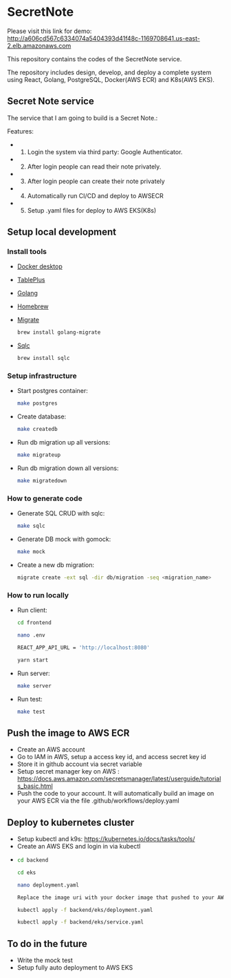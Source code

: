 # SecretNote

Please visit this link for demo: http://a606cd567c6334074a5404393d41f48c-1169708641.us-east-2.elb.amazonaws.com

This repository contains the codes of the SecretNote service.

The repository includes design, develop, and deploy a complete system using React, Golang, PostgreSQL, Docker(AWS ECR) and K8s(AWS EKS).


## Secret Note service

The service that I am going to build is a Secret Note.:

Features:
- 1. Login the system via third party: Google Authenticator.
- 2. After login people can read their note privately.
- 3. After login people can create their note privately
- 4. Automatically run CI/CD and deploy to AWSECR
- 5. Setup .yaml files for deploy to AWS EKS(K8s)
## Setup local development

### Install tools

- [Docker desktop](https://www.docker.com/products/docker-desktop)
- [TablePlus](https://tableplus.com/)
- [Golang](https://golang.org/)
- [Homebrew](https://brew.sh/)
- [Migrate](https://github.com/golang-migrate/migrate/tree/master/cmd/migrate)

    ```bash
    brew install golang-migrate
    ```

- [Sqlc](https://github.com/kyleconroy/sqlc#installation)

    ```bash
    brew install sqlc
    ```

### Setup infrastructure

- Start postgres container:

    ```bash
    make postgres
    ```

- Create database:

    ```bash
    make createdb
    ```

- Run db migration up all versions:

    ```bash
    make migrateup
    ```

- Run db migration down all versions:

    ```bash
    make migratedown
    ```


### How to generate code

- Generate SQL CRUD with sqlc:

    ```bash
    make sqlc
    ```

- Generate DB mock with gomock:

    ```bash
    make mock
    ```

- Create a new db migration:

    ```bash
    migrate create -ext sql -dir db/migration -seq <migration_name>
    ```

### How to run locally

- Run client:

    ```bash
    cd frontend
    ```
    ```bash
    nano .env
    ```
    ```bash
    REACT_APP_API_URL = 'http://localhost:8080'
    ```
    ```bash
    yarn start
    ```
- Run server:

    ```bash
    make server
    ```

- Run test:

    ```bash
    make test
    ```

## Push the image to AWS ECR

- Create an AWS account
- Go to IAM in AWS, setup a access key id, and access secret key id
- Store it in github account via secret variable
- Setup secret manager key on AWS : https://docs.aws.amazon.com/secretsmanager/latest/userguide/tutorials_basic.html
- Push the code to your account. It will automatically build an image on your AWS ECR via the file .github/workflows/deploy.yaml

## Deploy to kubernetes cluster

- Setup kubectl and k9s: https://kubernetes.io/docs/tasks/tools/
- Create an AWS EKS and login in via kubectl
- 
    ```bash
    cd backend
    ```
    ```bash
    cd eks
    ```
    ```bash
    nano deployment.yaml
    ```
    ```bash
    Replace the image uri with your docker image that pushed to your AWS ECR before
    ```
    ```bash
    kubectl apply -f backend/eks/deployment.yaml
    ```
    ```bash
    kubectl apply -f backend/eks/service.yaml
    ```
## To do in the future
- Write the mock test
- Setup fully auto deployment to AWS EKS
